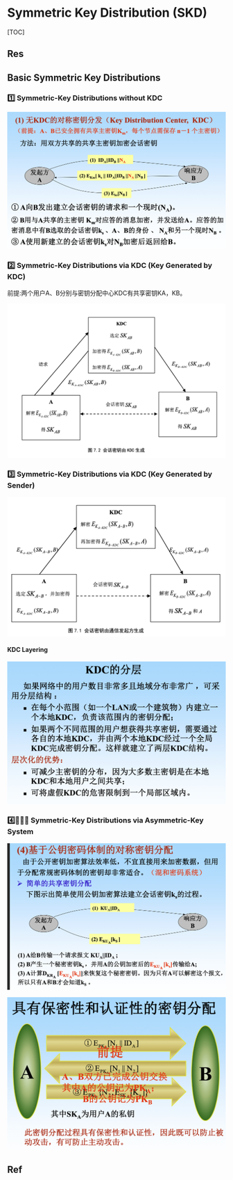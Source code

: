 # Symmetric Key Distribution (SKD)

[TOC]



## Res


## Basic Symmetric Key Distributions
### 1️⃣ Symmetric-Key Distributions without KDC

![](../../../../../../../Assets/Pics/Screenshot%202023-06-06%20at%209.08.01%20AM.png)


### 2️⃣ Symmetric-Key Distributions via KDC (Key Generated by KDC)
前提:两个用户A、B分别与密钥分配中心KDC有共享密钥KA，KB。

![](../../../../../../../Assets/Pics/Screenshot%202023-05-31%20at%202.50.01%20PM.png)


### 3️⃣ Symmetric-Key Distributions via KDC (Key Generated by Sender)
![](../../../../../../../Assets/Pics/Screenshot%202023-05-31%20at%202.49.41%20PM.png)

#### KDC Layering
![](../../../../../../../Assets/Pics/Screenshot%202023-06-06%20at%209.12.07%20AM.png)


### 4️⃣🧑🏻‍🎤 Symmetric-Key Distributions via Asymmetric-Key System

![](../../../../../../../Assets/Pics/Screenshot%202023-06-06%20at%209.14.12%20AM.png)

![](../../../../../../../Assets/Pics/Screenshot%202023-06-06%20at%209.16.06%20AM.png)


## Ref

